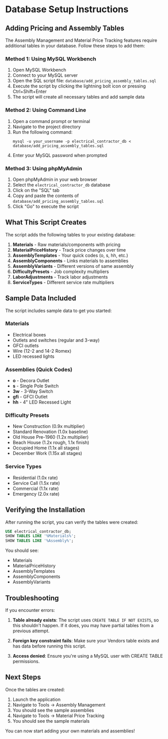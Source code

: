 # Database Setup Instructions

## Adding Pricing and Assembly Tables

The Assembly Management and Material Price Tracking features require additional tables in your database. Follow these steps to add them:

### Method 1: Using MySQL Workbench

1. Open MySQL Workbench
2. Connect to your MySQL server
3. Open the SQL script file: `database/add_pricing_assembly_tables.sql`
4. Execute the script by clicking the lightning bolt icon or pressing Ctrl+Shift+Enter
5. The script will create all necessary tables and add sample data

### Method 2: Using Command Line

1. Open a command prompt or terminal
2. Navigate to the project directory
3. Run the following command:
   ```
   mysql -u your_username -p electrical_contractor_db < database/add_pricing_assembly_tables.sql
   ```
4. Enter your MySQL password when prompted

### Method 3: Using phpMyAdmin

1. Open phpMyAdmin in your web browser
2. Select the `electrical_contractor_db` database
3. Click on the "SQL" tab
4. Copy and paste the contents of `database/add_pricing_assembly_tables.sql`
5. Click "Go" to execute the script

## What This Script Creates

The script adds the following tables to your existing database:

1. **Materials** - Raw materials/components with pricing
2. **MaterialPriceHistory** - Track price changes over time
3. **AssemblyTemplates** - Your quick codes (o, s, hh, etc.)
4. **AssemblyComponents** - Links materials to assemblies
5. **AssemblyVariants** - Different versions of same assembly
6. **DifficultyPresets** - Job complexity multipliers
7. **LaborAdjustments** - Track labor adjustments
8. **ServiceTypes** - Different service rate multipliers

## Sample Data Included

The script includes sample data to get you started:

### Materials
- Electrical boxes
- Outlets and switches (regular and 3-way)
- GFCI outlets
- Wire (12-2 and 14-2 Romex)
- LED recessed lights

### Assemblies (Quick Codes)
- **o** - Decora Outlet
- **s** - Single Pole Switch
- **3w** - 3-Way Switch
- **gfi** - GFCI Outlet
- **hh** - 4" LED Recessed Light

### Difficulty Presets
- New Construction (0.9x multiplier)
- Standard Renovation (1.0x baseline)
- Old House Pre-1960 (1.2x multiplier)
- Beach House (1.2x rough, 1.1x finish)
- Occupied Home (1.1x all stages)
- December Work (1.15x all stages)

### Service Types
- Residential (1.0x rate)
- Service Call (1.5x rate)
- Commercial (1.1x rate)
- Emergency (2.0x rate)

## Verifying the Installation

After running the script, you can verify the tables were created:

```sql
USE electrical_contractor_db;
SHOW TABLES LIKE '%Materials%';
SHOW TABLES LIKE '%Assembly%';
```

You should see:
- Materials
- MaterialPriceHistory
- AssemblyTemplates
- AssemblyComponents
- AssemblyVariants

## Troubleshooting

If you encounter errors:

1. **Table already exists**: The script uses `CREATE TABLE IF NOT EXISTS`, so this shouldn't happen. If it does, you may have partial tables from a previous attempt.

2. **Foreign key constraint fails**: Make sure your Vendors table exists and has data before running this script.

3. **Access denied**: Ensure you're using a MySQL user with CREATE TABLE permissions.

## Next Steps

Once the tables are created:

1. Launch the application
2. Navigate to Tools → Assembly Management
3. You should see the sample assemblies
4. Navigate to Tools → Material Price Tracking
5. You should see the sample materials

You can now start adding your own materials and assemblies!